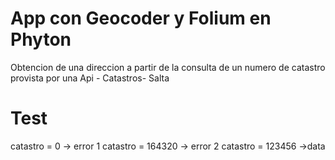 # App con Geocoder y Folium en Phyton
Obtencion de una direccion a partir de la consulta de un numero de catastro provista por una Api - Catastros- Salta

# Test 
catastro = 0 -> error 1
catastro = 164320 -> error 2
catastro = 123456 ->data
